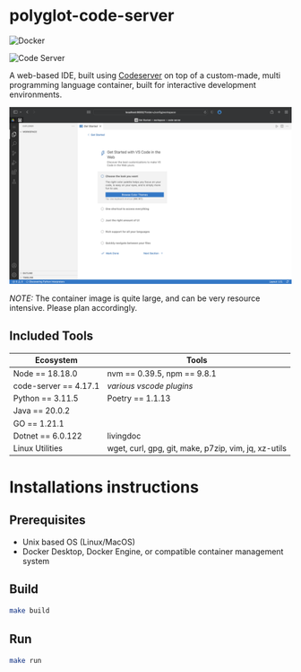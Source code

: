 # polyglot-code-server

![Docker](https://github.com/jpwhite3/polyglot-code-server/workflows/Docker/badge.svg)

![Code Server](https://img.shields.io/badge/Powered%20By-coder%2Fcode--server-blue)

A web-based IDE, built using [Codeserver](https://github.com/coder/code-server) on top of a custom-made, multi programming language container, built for interactive development environments.

![Screen shot](https://github.com/jpwhite3/polyglot-code-server/raw/main/images/screenshot.png)

_NOTE:_ The container image is quite large, and can be very resource intensive. Please plan accordingly.

## Included Tools

| Ecosystem             | Tools                                                |
| --------------------- | ---------------------------------------------------- |
| Node == 18.18.0       | nvm == 0.39.5, npm == 9.8.1                          |
| code-server == 4.17.1 | _various vscode plugins_                             |
| Python == 3.11.5      | Poetry == 1.1.13                                     |
| Java == 20.0.2        |                                                      |
| GO == 1.21.1          |                                                      |
| Dotnet == 6.0.122     | livingdoc                                            |
| Linux Utilities       | wget, curl, gpg, git, make, p7zip, vim, jq, xz-utils |

# Installations instructions

## Prerequisites

- Unix based OS (Linux/MacOS)
- Docker Desktop, Docker Engine, or compatible container management system

## Build

```bash
make build
```

## Run

```bash
make run
```
